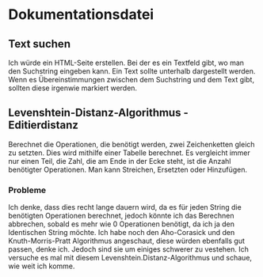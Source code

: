 # Dokumentationsdatei

## Text suchen

Ich würde ein HTML-Seite erstellen. Bei der es ein Textfeld gibt, wo man den Suchstring eingeben kann.
Ein Text sollte unterhalb dargestellt werden.
Wenn es Übereinstimmungen zwischen dem Suchstring und dem Text gibt, sollten diese irgenwie markiert werden.

## Levenshtein-Distanz-Algorithmus - Editierdistanz

Berechnet die Operationen, die benötigt werden, zwei Zeichenketten gleich zu setzten.
Dies wird mithilfe einer Tabelle berechnet. Es vergleicht immer nur einen Teil, die Zahl, die am Ende in
der Ecke steht, ist die Anzahl benötigter Operationen.
Man kann Streichen, Ersetzten oder Hinzufügen.

### Probleme

Ich denke, dass dies recht lange dauern wird, da es für jeden String die benötigten Operationen berechnet, jedoch könnte
ich das Berechnen abbrechen, sobald es mehr wie 0 Operationen benötigt, da ich ja den Identischen String möchte.
Ich habe noch den Aho-Corasick und den Knuth-Morris-Pratt Algorithmus angeschaut, diese würden ebenfalls gut passen,
denke ich. Jedoch sind sie um einiges schwerer zu vestehen.
Ich versuche es mal mit diesem Levenshtein.Distanz-Algorithmus und schaue, wie weit ich komme.
